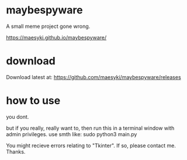 # maybespyware
A small meme project gone wrong.

https://maesyki.github.io/maybespyware/

# download
Download latest at:
https://github.com/maesyki/maybespyware/releases

# how to use
you dont.

but if you really, really want to, then run this in a terminal window with admin privileges.
use smth like: sudo python3 main.py

You might recieve errors relating to "Tkinter".
If so, please contact me. Thanks.